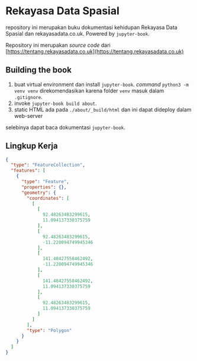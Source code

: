 # Rekayasa Data Spasial

repository ini merupakan buku dokumentasi kehidupan Rekayasa Data Spasial dan rekayasadata.co.uk. Powered by ```jupyter-book```.

Repository ini merupakan _source code_ dari [https://tentang.rekayasadata.co.uk](https://tentang.rekayasadata.co.uk) 

## Building the book

1. buat virtual environment dan install ```jupyter-book```. _command_ ```python3 -m venv venv``` direkomendasikan karena folder ```venv``` masuk dalam ```.gitignore```.
2. invoke ```jupyter-book build about```.
3. static HTML ada pada ```./about/_build/html``` dan ini dapat dideploy dalam web-server

selebinya dapat baca dokumentasi ```jupyter-book```.

## Lingkup Kerja

```geojson
{
  "type": "FeatureCollection",
  "features": [
    {
      "type": "Feature",
      "properties": {},
      "geometry": {
        "coordinates": [
          [
            [
              92.48263483299615,
              11.094137330375759
            ],
            [
              92.48263483299615,
              -11.220094749945346
            ],
            [
              141.48427558462492,
              -11.220094749945346
            ],
            [
              141.48427558462492,
              11.094137330375759
            ],
            [
              92.48263483299615,
              11.094137330375759
            ]
          ]
        ],
        "type": "Polygon"
      }
    }
  ]
}
```